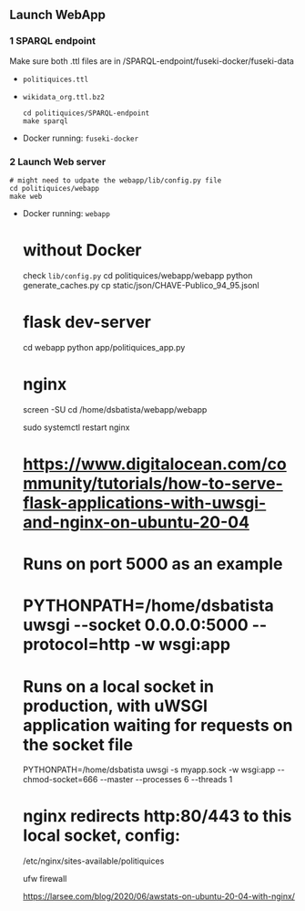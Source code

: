 ## Launch WebApp

### 1 SPARQL endpoint
    
Make sure both .ttl files are in /SPARQL-endpoint/fuseki-docker/fuseki-data
- `politiquices.ttl`
- `wikidata_org.ttl.bz2`

      cd politiquices/SPARQL-endpoint
      make sparql

- Docker running: `fuseki-docker`

### 2 Launch Web server

    # might need to udpate the webapp/lib/config.py file
    cd politiquices/webapp
    make web
  
- Docker running: `webapp`

    # without Docker
    check `lib/config.py`
    cd politiquices/webapp/webapp
    python generate_caches.py
    cp static/json/CHAVE-Publico_94_95.jsonl
    
    # flask dev-server
    cd webapp 
    python app/politiquices_app.py

    # nginx
    screen -SU
    cd /home/dsbatista/webapp/webapp

    sudo systemctl restart nginx

    # https://www.digitalocean.com/community/tutorials/how-to-serve-flask-applications-with-uwsgi-and-nginx-on-ubuntu-20-04
    
    # Runs on port 5000 as an example
    # PYTHONPATH=/home/dsbatista uwsgi --socket 0.0.0.0:5000 --protocol=http -w wsgi:app
    
    # Runs on a local socket in production, with uWSGI application waiting for requests on the socket file
    PYTHONPATH=/home/dsbatista uwsgi -s myapp.sock -w wsgi:app --chmod-socket=666 --master --processes 6 --threads 1

    # nginx redirects http:80/443 to this local socket, config:
    /etc/nginx/sites-available/politiquices

    ufw firewall
 
    https://larsee.com/blog/2020/06/awstats-on-ubuntu-20-04-with-nginx/
    

    
    
    




